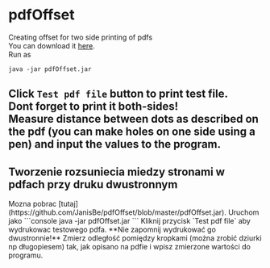 # pdfOffset
Creating offset for two side printing of pdfs  
You can download it [here](https://github.com/JanisBe/pdfOffset/blob/master/pdfOffset.jar).<br>
Run as
```console
java -jar pdfOffset.jar
```

Click `Test pdf file` button to print test file.  
**Dont forget to print it both-sides!**  
Measure distance between dots as described on the pdf (you can make holes on one side using a pen) and input the values to the program.
-----
<h2>Tworzenie rozsuniecia miedzy stronami w pdfach przy druku dwustronnym</h2>
Mozna pobrac [tutaj](https://github.com/JanisBe/pdfOffset/blob/master/pdfOffset.jar).  
Uruchom jako
```console
java -jar pdfOffset.jar
```
 Kliknij przycisk `Test pdf file` aby wydrukowac testowego pdfa.  
 **Nie zapomnij wydrukować go dwustronnie!**  
 Zmierz odległość pomiędzy kropkami (można zrobić dziurki np długopiesem) tak, jak opisano na pdfie i wpisz zmierzone wartości do programu.